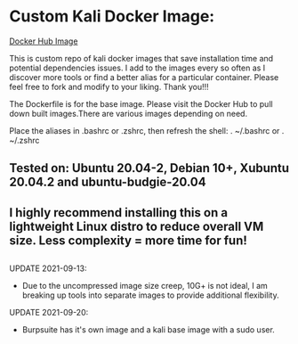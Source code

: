 # Custom Kali Docker Image:

[Docker Hub Image](https://hub.docker.com/repository/docker/fonalex45/project-repo-1)

This is custom repo of kali docker images that save installation time and potential dependencies issues. I add to the images every so often as I discover more tools or find a better alias for a particular container. Please feel free to fork and modify to your liking. Thank you!!!

The Dockerfile is for the base image. Please visit the Docker Hub to pull down built images.There are various images depending on need.

Place the aliases in .bashrc or .zshrc, then refresh the shell: . ~/.bashrc or . ~/.zshrc 

## Tested on: Ubuntu 20.04-2, Debian 10+, Xubuntu 20.04.2 and ubuntu-budgie-20.04

## I highly recommend installing this on a lightweight Linux distro to reduce overall VM size. Less complexity = more time for fun!

##

UPDATE 2021-09-13:
 - Due to the uncompressed image size creep, 10G+ is not ideal, I am breaking up tools into separate images to provide additional flexibility.

UPDATE 2021-09-20:
 - Burpsuite has it's own image and a kali base image with a sudo user.

